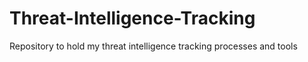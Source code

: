 # Threat-Intelligence-Tracking
Repository to hold my threat intelligence tracking processes and tools
